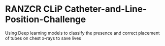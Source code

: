 # RANZCR CLiP Catheter-and-Line-Position-Challenge
Using Deep learning models to classify the presence and correct placement of tubes on chest x-rays to save lives
